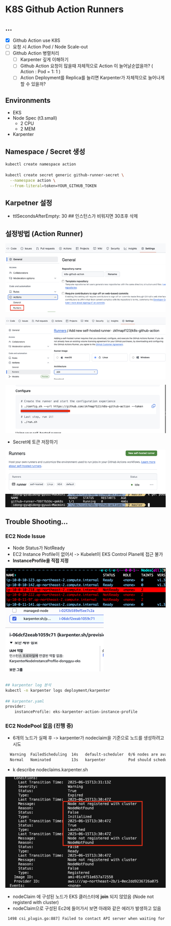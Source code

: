 # K8S Github Action Runners

## ...

- [x] Github Action use K8S
- [ ] 요청 시 Action Pod / Node Scale-out
- [ ] Github Action 병렬처리
    - [ ] Karpenter 깊게 이해하기
    - [ ] Github Action 요청이 많을때 자체적으로 Action 이 늘어날순없을까? ( Action : Pod = 1: 1 )
    - [ ] Action Deployment를 Replica를 늘리면 Karpenter가 자체적으로 늘어나게 할 수 있을까?

## Environments

- EKS
- Node Spec (t3.small)
    - 2 CPU
    - 2 MEM
- Karpenter

## Namespace / Secret 생성

```sh
kubectl create namespace action

kubectl create secret generic github-runner-secret \
  --namespace action \
  --from-literal=token=YOUR_GITHUB_TOKEN
```

## Karpetner 설정

- ttlSecondsAfterEmpty: 30 ## 인스턴스가 비워지면 30초후 삭제

## 설정방법 (Action Runner)

![1](./public/1.png)

![2](./public/2.png)

![3](./public/3.png)
- Secret에 토큰 저장하기

![4](./public/4.png)
![5](./public/5.png)

## Trouble Shooting...

### EC2 Node Issue

- Node Status가 NotReady
- EC2 Instance Profile이 없어서 -> Kubelet이 EKS Control Plane에 접근 불가
- <b>InstanceProfile을 직접 지정</b>

![ts-1](./public/ts-1.png)
![ts-2](./public/ts-2.png)

```sh

## karpenter log 분석
kubectl -n karpenter logs deployment/karpenter

## karpenter.yaml
provider:
    instanceProfile: eks-karpenter-action-instance-profile
```

### EC2 NodePool 없음 (진행 중)

- 6개의 노드가 실패 후 -> karpenter가 nodeclaim을 기준으로 노드를 생성하려고 시도

```sh
  Warning  FailedScheduling  14s   default-scheduler  0/6 nodes are available: 6 Insufficient cpu. preemption: 0/6 nodes are available: 6 No preemption victims found for incoming pod.
  Normal   Nominated         13s   karpenter          Pod should schedule on: nodeclaim/default-tn8fg
```

- k describe nodeclaims.karpenter.sh <node-claim>

![ts-4](./public/ts-4.png)

- nodeClaim 에 구성된 노드가 EKS 클러스터에 <b>join</b> 되지 않았음 (Node not registerd with cluster)
- nodeClaim으로 구성된 Ec2에 들어가서 보면 아래와 같은 에러가 발생하고 있음
```sh
 1498 csi_plugin.go:887] Failed to contact API server when waiting for CSINode publishing: Unauthorized
```






